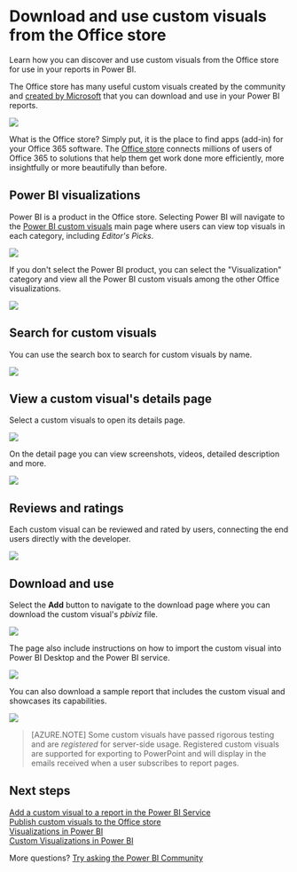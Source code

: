 <properties
   pageTitle="Download and use custom visuals from the Office store"
   description="Learn how you can discover and use custom visuals from the Office store for use in your reports in Power BI."
   services="powerbi"
   documentationCenter=""
   authors="guyinacube"
   manager="erikre"
   backup=""
   editor=""
   tags=""
   qualityFocus="no"
   qualityDate=""/>

<tags
   ms.service="powerbi"
   ms.devlang="NA"
   ms.topic="article"
   ms.tgt_pltfrm="NA"
   ms.workload="powerbi"
   ms.date="10/05/2017"
   ms.author="asaxton"/>

# Download and use custom visuals from the Office store

Learn how you can discover and use custom visuals from the Office store for use in your reports in Power BI.

The Office store has many useful custom visuals created by the community and [created by Microsoft](https://www.youtube.com/playlist?list=PL1N57mwBHtN1vIjfvuBIzZllrmKo-Vz6x) that you can download and use in your Power BI reports.

![](media/powerbi-custom-visuals-office-store/powerbi-custom-visual-store.png)

What is the Office store? Simply put, it is the place to find apps (add-in) for your Office 365 software. The [Office store](https://appsource.microsoft.com/marketplace/apps?product=power-bi-visuals) connects millions of users of Office 365 to solutions that help them get work done more efficiently, more insightfully or more beautifully than before.

## Power BI visualizations

Power BI is a product in the Office store. Selecting Power BI will navigate to the [Power BI custom visuals](https://appsource.microsoft.com/marketplace/apps?product=power-bi-visuals) main page where users can view top visuals in each category, including *Editor's Picks*.

![](media/powerbi-custom-visuals-office-store/powerbi-custom-visual-store.png)

If you don't select the Power BI product, you can select the "Visualization" category and view all the Power BI custom visuals among the other Office visualizations.

![](media/powerbi-custom-visuals-office-store/powerbi-custom-visual-category.png)

## Search for custom visuals

You can use the search box to search for custom visuals by name.

![](media/powerbi-custom-visuals-office-store/powerbi-custom-search-store.png)

## View a custom visual's details page

Select a custom visuals to open its details page.

![](media/powerbi-custom-visuals-office-store/powerbi-custom-select-visual.png)

On the detail page you can view screenshots, videos, detailed description and more.

![](media/powerbi-custom-visuals-office-store/powerbi-custom-visual-details.png)

## Reviews and ratings

Each custom visual can be reviewed and rated by users, connecting the end users directly with the developer.

![](media/powerbi-custom-visuals-office-store/powerbi-custom-visual-rating.png)

## Download and use

Select the **Add** button to navigate to the download page where you can download the custom visual's *pbiviz* file.

![](media/powerbi-custom-visuals-office-store/powerbi-custom-add-visual.png)

The page also include instructions on how to import the custom visual into Power BI Desktop and the Power BI service.

![](media/powerbi-custom-visuals-office-store/powerbi-custom-download.png)

You can also download a sample report that includes the custom visual and showcases its capabilities.

![](media/powerbi-custom-visuals-office-store/powerbi-custom-try-sample.png)

> [AZURE.NOTE] Some custom visuals have passed rigorous testing and are *registered* for server-side usage. Registered custom visuals are supported for exporting to PowerPoint and will display in the emails received when a user subscribes to report pages.

## Next steps

[Add a custom visual to a report in the Power BI Service](powerbi-custom-visuals-add-to-report.md)  
[Publish custom visuals to the Office store](powerbi-developer-office-store.md)  
[Visualizations in Power BI](powerbi-service-visualizations-for-reports.md)  
[Custom Visualizations in Power BI](powerbi-custom-visuals.md)  

More questions? [Try asking the Power BI Community](http://community.powerbi.com/)
